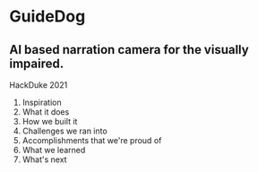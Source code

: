 # GuideDog
## AI based narration camera for the visually impaired.
HackDuke 2021

1. Inspiration 
2. What it does 
3. How we built it
4. Challenges we ran into
5. Accomplishments that we're proud of
6. What we learned
7. What's next
